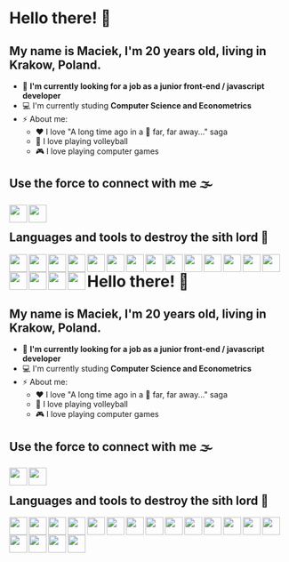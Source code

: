 # Hello there! 👋

## My name is Maciek, I'm 20 years old, living in Krakow, Poland.

- 🔭 **I'm currently looking for a job as a junior front-end / javascript developer**
- 💻 I'm currently studing **Computer Science and Econometrics**
- ⚡ About me:
  - ❤ I love "A long time ago in a 🌌 far, far away..." saga
  - 🏐 I love playing volleyball
  - 🎮 I love playing computer games

## Use the force to connect with me 🌫

[<img align="left" height="32" width="32" src="https://cdn.jsdelivr.net/npm/simple-icons@v4/icons/linkedin.svg" />][linkedin]
[<img align="left" height="32" width="32" src="https://cdn.jsdelivr.net/npm/simple-icons@v4/icons/facebook.svg" />][facebook]

<br />

## Languages and tools to destroy the sith lord 👿

<img align="left" height="32" width="32" src="https://cdn.jsdelivr.net/npm/simple-icons@v4/icons/html5.svg" />
<img align="left" height="32" width="32" src="https://cdn.jsdelivr.net/npm/simple-icons@v4/icons/css3.svg" />
<img align="left" height="32" width="32" src="https://cdn.jsdelivr.net/npm/simple-icons@v4/icons/sass.svg" />
<img align="left" height="32" width="32" src="https://cdn.jsdelivr.net/npm/simple-icons@v4/icons/javascript.svg" />
<img align="left" height="32" width="32" src="https://cdn.jsdelivr.net/npm/simple-icons@v4/icons/react.svg" />
<img align="left" height="32" width="32" src="https://cdn.jsdelivr.net/npm/simple-icons@v4/icons/redux.svg" />
<img align="left" height="32" width="32" src="https://cdn.jsdelivr.net/npm/simple-icons@v4/icons/styled-components.svg" />
<img align="left" height="32" width="32" src="https://cdn.jsdelivr.net/npm/simple-icons@v4/icons/microsoftsqlserver.svg" />
<img align="left" height="32" width="32" src="https://cdn.jsdelivr.net/npm/simple-icons@v4/icons/cplusplus.svg" />
<img align="left" height="32" width="32" src="https://cdn.jsdelivr.net/npm/simple-icons@v4/icons/wpengine.svg" />
<img align="left" height="32" width="32" src="https://cdn.jsdelivr.net/npm/simple-icons@v4/icons/wordpress.svg" />
<img align="left" height="32" width="32" src="https://cdn.jsdelivr.net/npm/simple-icons@v4/icons/visualstudiocode.svg" />
<img align="left" height="32" width="32" src="https://cdn.jsdelivr.net/npm/simple-icons@v4/icons/git.svg" />
<img align="left" height="32" width="32" src="https://cdn.jsdelivr.net/npm/simple-icons@v4/icons/github.svg" />
<img align="left" height="32" width="32" src="https://cdn.jsdelivr.net/npm/simple-icons@v4/icons/confluence.svg" />
<img align="left" height="32" width="32" src="https://cdn.jsdelivr.net/npm/simple-icons@v4/icons/microsoftazure.svg" />
<img align="left" height="32" width="32" src="https://cdn.jsdelivr.net/npm/simple-icons@v4/icons/asana.svg" />
<img align="left" height="32" width="32" src="https://cdn.jsdelivr.net/npm/simple-icons@v4/icons/trello.svg" />

[linkedin]: https://www.linkedin.com/in/mdzialo/
[facebook]: https://www.facebook.com/maciejdzialo/
# Hello there! 👋

## My name is Maciek, I'm 20 years old, living in Krakow, Poland.

- 🔭 **I'm currently looking for a job as a junior front-end / javascript developer**
- 💻 I'm currently studing **Computer Science and Econometrics**
- ⚡ About me:
  - ❤ I love "A long time ago in a 🌌 far, far away..." saga
  - 🏐 I love playing volleyball
  - 🎮 I love playing computer games

## Use the force to connect with me 🌫

[<img align="left" height="32" width="32" src="https://cdn.jsdelivr.net/npm/simple-icons@v4/icons/linkedin.svg" />][linkedin]
[<img align="left" height="32" width="32" src="https://cdn.jsdelivr.net/npm/simple-icons@v4/icons/facebook.svg" />][facebook]

<br />

## Languages and tools to destroy the sith lord 👿

<img align="left" height="32" width="32" src="https://cdn.jsdelivr.net/npm/simple-icons@v4/icons/html5.svg" />
<img align="left" height="32" width="32" src="https://cdn.jsdelivr.net/npm/simple-icons@v4/icons/css3.svg" />
<img align="left" height="32" width="32" src="https://cdn.jsdelivr.net/npm/simple-icons@v4/icons/sass.svg" />
<img align="left" height="32" width="32" src="https://cdn.jsdelivr.net/npm/simple-icons@v4/icons/javascript.svg" />
<img align="left" height="32" width="32" src="https://cdn.jsdelivr.net/npm/simple-icons@v4/icons/react.svg" />
<img align="left" height="32" width="32" src="https://cdn.jsdelivr.net/npm/simple-icons@v4/icons/redux.svg" />
<img align="left" height="32" width="32" src="https://cdn.jsdelivr.net/npm/simple-icons@v4/icons/styled-components.svg" />
<img align="left" height="32" width="32" src="https://cdn.jsdelivr.net/npm/simple-icons@v4/icons/microsoftsqlserver.svg" />
<img align="left" height="32" width="32" src="https://cdn.jsdelivr.net/npm/simple-icons@v4/icons/cplusplus.svg" />
<img align="left" height="32" width="32" src="https://cdn.jsdelivr.net/npm/simple-icons@v4/icons/wpengine.svg" />
<img align="left" height="32" width="32" src="https://cdn.jsdelivr.net/npm/simple-icons@v4/icons/wordpress.svg" />
<img align="left" height="32" width="32" src="https://cdn.jsdelivr.net/npm/simple-icons@v4/icons/visualstudiocode.svg" />
<img align="left" height="32" width="32" src="https://cdn.jsdelivr.net/npm/simple-icons@v4/icons/git.svg" />
<img align="left" height="32" width="32" src="https://cdn.jsdelivr.net/npm/simple-icons@v4/icons/github.svg" />
<img align="left" height="32" width="32" src="https://cdn.jsdelivr.net/npm/simple-icons@v4/icons/confluence.svg" />
<img align="left" height="32" width="32" src="https://cdn.jsdelivr.net/npm/simple-icons@v4/icons/microsoftazure.svg" />
<img align="left" height="32" width="32" src="https://cdn.jsdelivr.net/npm/simple-icons@v4/icons/asana.svg" />
<img align="left" height="32" width="32" src="https://cdn.jsdelivr.net/npm/simple-icons@v4/icons/trello.svg" />

[linkedin]: https://www.linkedin.com/in/mdzialo/
[facebook]: https://www.facebook.com/maciejdzialo/

